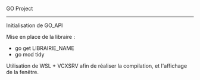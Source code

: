 GO Project



-----------------------------------

Initialisation de GO_API

Mise en place de la libraire :
- go get LIBRAIRIE_NAME
- go mod tidy

Utilisation de WSL + VCXSRV afin de réaliser la compilation, et l'affichage de la fenêtre.

